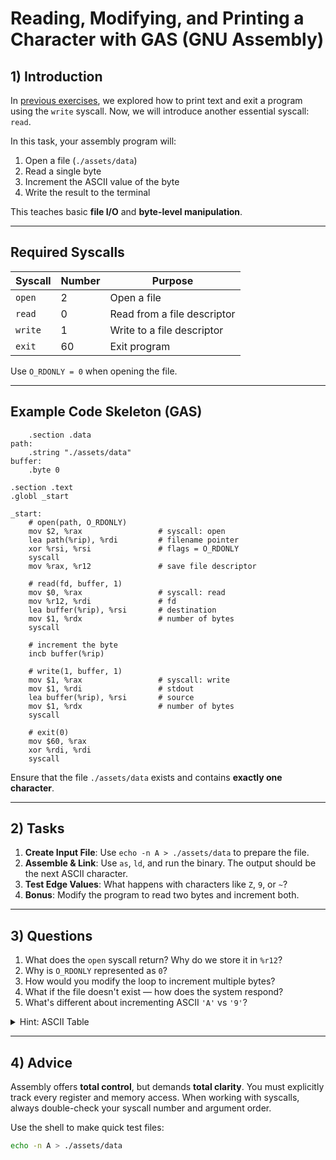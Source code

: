 <!---
{
  "depends_on": ["https://github.com/STEMgraph/e3a451cf-dccf-474b-97d2-17505e309ba0"],
  "author": "Stephan Bökelmann",
  "first_used": "2025-04-01",
  "keywords": ["GAS", "syscall", "read", "write", "file descriptor", "ASCII", "Linux"]
}
--->

# Reading, Modifying, and Printing a Character with GAS (GNU Assembly)

## 1) Introduction

In [previous exercises](https://github.com/STEMgraph/e3a451cf-dccf-474b-97d2-17505e309ba0), we explored how to print text and exit a program using the `write` syscall. Now, we will introduce another essential syscall: `read`.

In this task, your assembly program will:

1. Open a file (`./assets/data`)
2. Read a single byte
3. Increment the ASCII value of the byte
4. Write the result to the terminal

This teaches basic **file I/O** and **byte-level manipulation**.

---

## Required Syscalls

| Syscall     | Number | Purpose       |
|-------------|--------|---------------|
| `open`      | 2      | Open a file   |
| `read`      | 0      | Read from a file descriptor |
| `write`     | 1      | Write to a file descriptor  |
| `exit`      | 60     | Exit program  |

Use `O_RDONLY = 0` when opening the file.

---

## Example Code Skeleton (GAS)

```gas
    .section .data
path:
    .string "./assets/data"
buffer:
    .byte 0

.section .text
.globl _start

_start:
    # open(path, O_RDONLY)
    mov $2, %rax                 # syscall: open
    lea path(%rip), %rdi         # filename pointer
    xor %rsi, %rsi               # flags = O_RDONLY
    syscall
    mov %rax, %r12               # save file descriptor

    # read(fd, buffer, 1)
    mov $0, %rax                 # syscall: read
    mov %r12, %rdi               # fd
    lea buffer(%rip), %rsi       # destination
    mov $1, %rdx                 # number of bytes
    syscall

    # increment the byte
    incb buffer(%rip)

    # write(1, buffer, 1)
    mov $1, %rax                 # syscall: write
    mov $1, %rdi                 # stdout
    lea buffer(%rip), %rsi       # source
    mov $1, %rdx                 # number of bytes
    syscall

    # exit(0)
    mov $60, %rax
    xor %rdi, %rdi
    syscall
```

Ensure that the file `./assets/data` exists and contains **exactly one character**.

---

## 2) Tasks

1. **Create Input File**: Use `echo -n A > ./assets/data` to prepare the file.
2. **Assemble & Link**: Use `as`, `ld`, and run the binary. The output should be the next ASCII character.
3. **Test Edge Values**: What happens with characters like `Z`, `9`, or `~`?
4. **Bonus**: Modify the program to read two bytes and increment both.

---

## 3) Questions

1. What does the `open` syscall return? Why do we store it in `%r12`?
2. Why is `O_RDONLY` represented as `0`?
3. How would you modify the loop to increment multiple bytes?
4. What if the file doesn't exist — how does the system respond?
5. What's different about incrementing ASCII `'A'` vs `'9'`?

<details>
  <summary>Hint: ASCII Table</summary>

  Use [ASCII Table Reference](https://www.asciitable.com/) to understand what values you're manipulating.
</details>

---

## 4) Advice

Assembly offers **total control**, but demands **total clarity**. You must explicitly track every register and memory access. When working with syscalls, always double-check your syscall number and argument order.

Use the shell to make quick test files:

```bash
echo -n A > ./assets/data
```
